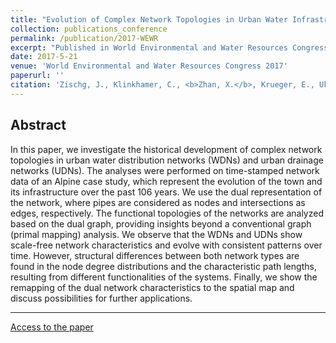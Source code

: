 ```yaml
---
title: "Evolution of Complex Network Topologies in Urban Water Infrastructure"
collection: publications_conference
permalink: /publication/2017-WEWR
excerpt: "Published in World Environmental and Water Resources Congress 2017, 2017. "
date: 2017-5-21
venue: 'World Environmental and Water Resources Congress 2017'
paperurl: ''
citation: 'Zischg, J., Klinkhamer, C., <b>Zhan, X.</b>, Krueger, E., Ukkusuri, S., Rao, P. S. C., Rauch, W. and Sitzenfrei, R. Evolution of Complex Network Topologies in Urban Water Infrastructure. In <i>World Environmental and Water Resources Congress</i>, Sacramento, May 2017.'
---
```


Abstract
---

In this paper, we investigate the historical development of complex network topologies in urban water distribution networks (WDNs) and urban drainage networks (UDNs). The analyses were performed on time-stamped network data of an Alpine case study, which represent the evolution of the town and its infrastructure over the past 106 years. We use the dual representation of the network, where pipes are considered as nodes and intersections as edges, respectively. The functional topologies of the networks are analyzed based on the dual graph, providing insights beyond a conventional graph (primal mapping) analysis. We observe that the WDNs and UDNs show scale-free network characteristics and evolve with consistent patterns over time. However, structural differences between both network types are found in the node degree distributions and the characteristic path lengths, resulting from different functionalities of the systems. Finally, we show the remapping of the dual network characteristics to the spatial map and discuss possibilities for further applications.


---
[Access to the paper](https://ascelibrary.org/doi/10.1061/9780784480625.061)